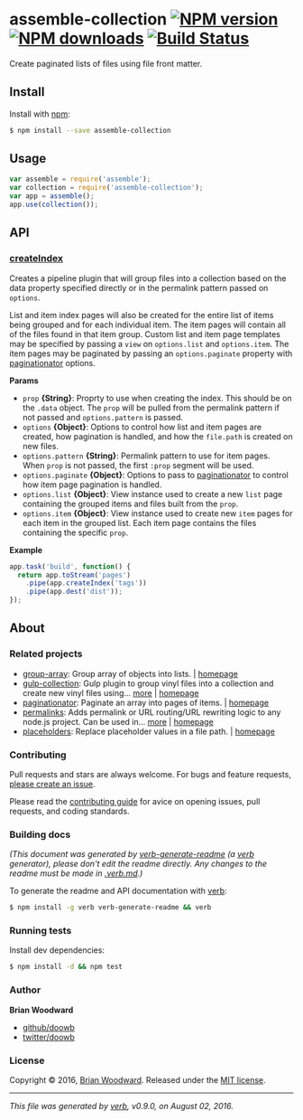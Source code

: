 # assemble-collection [![NPM version](https://img.shields.io/npm/v/assemble-collection.svg?style=flat)](https://www.npmjs.com/package/assemble-collection) [![NPM downloads](https://img.shields.io/npm/dm/assemble-collection.svg?style=flat)](https://npmjs.org/package/assemble-collection) [![Build Status](https://img.shields.io/travis/assemble/assemble-collection.svg?style=flat)](https://travis-ci.org/assemble/assemble-collection)

Create paginated lists of files using file front matter.

## Install

Install with [npm](https://www.npmjs.com/):

```sh
$ npm install --save assemble-collection
```

## Usage

```js
var assemble = require('assemble');
var collection = require('assemble-collection');
var app = assemble();
app.use(collection());
```

## API

### [createIndex](index.js#L37)

Creates a pipeline plugin that will group files into a collection based on the data property specified directly or in the permalink pattern passed on `options`.

List and item index pages will also be created for the entire list of items being grouped and for each individual item.
The item pages will contain all of the files found in that item group.
Custom list and item page templates may be specified by passing a `view` on `options.list` and `options.item`.
The item pages may be paginated by passing an `options.paginate` property with [paginationator](https://github.com/doowb/paginationator) options.

**Params**

* `prop` **{String}**: Proprty to use when creating the index. This should be on the `.data` object. The `prop` will be pulled from the permalink pattern if not passed and `options.pattern` is passed.
* `options` **{Object}**: Options to control how list and item pages are created, how pagination is handled, and how the `file.path` is created on new files.
* `options.pattern` **{String}**: Permalink pattern to use for item pages. When `prop` is not passed, the first `:prop` segment will be used.
* `options.paginate` **{Object}**: Options to pass to [paginationator](https://github.com/doowb/paginationator) to control how item page pagination is handled.
* `options.list` **{Object}**: View instance used to create a new `list` page containing the grouped items and files built from the `prop`.
* `options.item` **{Object}**: View instance used to create new `item` pages for each item in the grouped list. Each item page contains the files containing the specific `prop`.

**Example**

```js
app.task('build', function() {
  return app.toStream('pages')
    .pipe(app.createIndex('tags'))
    .pipe(app.dest('dist'));
});
```

## About

### Related projects

* [group-array](https://www.npmjs.com/package/group-array): Group array of objects into lists. | [homepage](https://github.com/doowb/group-array "Group array of objects into lists.")
* [gulp-collection](https://www.npmjs.com/package/gulp-collection): Gulp plugin to group vinyl files into a collection and create new vinyl files using… [more](https://github.com/doowb/gulp-collection) | [homepage](https://github.com/doowb/gulp-collection "Gulp plugin to group vinyl files into a collection and create new vinyl files using pagination and permalinks.")
* [paginationator](https://www.npmjs.com/package/paginationator): Paginate an array into pages of items. | [homepage](https://github.com/doowb/paginationator "Paginate an array into pages of items.")
* [permalinks](https://www.npmjs.com/package/permalinks): Adds permalink or URL routing/URL rewriting logic to any node.js project. Can be used in… [more](https://github.com/jonschlinkert/permalinks) | [homepage](https://github.com/jonschlinkert/permalinks "Adds permalink or URL routing/URL rewriting logic to any node.js project. Can be used in static site generators, build systems, web applications or anywhere you need to do path transformation or prop-string replacements.")
* [placeholders](https://www.npmjs.com/package/placeholders): Replace placeholder values in a file path. | [homepage](https://github.com/jonschlinkert/placeholders "Replace placeholder values in a file path.")

### Contributing

Pull requests and stars are always welcome. For bugs and feature requests, [please create an issue](../../issues/new).

Please read the [contributing guide](contributing.md) for avice on opening issues, pull requests, and coding standards.

### Building docs

_(This document was generated by [verb-generate-readme](https://github.com/verbose/verb-generate-readme) (a [verb](https://github.com/verbose/verb) generator), please don't edit the readme directly. Any changes to the readme must be made in [.verb.md](.verb.md).)_

To generate the readme and API documentation with [verb](https://github.com/verbose/verb):

```sh
$ npm install -g verb verb-generate-readme && verb
```

### Running tests

Install dev dependencies:

```sh
$ npm install -d && npm test
```

### Author

**Brian Woodward**

* [github/doowb](https://github.com/doowb)
* [twitter/doowb](http://twitter.com/doowb)

### License

Copyright © 2016, [Brian Woodward](https://github.com/doowb).
Released under the [MIT license](https://github.com/assemble/assemble-collection/blob/master/LICENSE).

***

_This file was generated by [verb](https://github.com/verbose/verb), v0.9.0, on August 02, 2016._